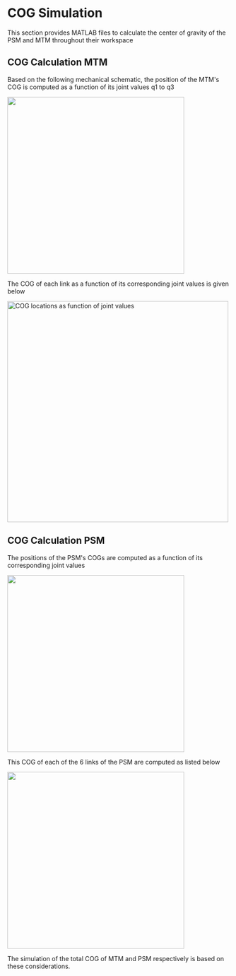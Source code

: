 # COG Simulation
This section provides MATLAB files to calculate the center of gravity of the PSM and MTM throughout their workspace
## COG Calculation MTM

Based on the following mechanical schematic, the position of the MTM's COG is computed as a function of its joint values q1 to q3  

<img src="https://github.com/AW9920/osMDV/assets/61975888/0d1f9f25-b08e-449a-8ea0-93ca59bfd4ac" width="400px">

The COG of each link as a function of its corresponding joint values is given below  

<img src="https://github.com/AW9920/osMDV/assets/61975888/98e6996f-b27e-406e-a9b0-b74176bac401" alt="COG locations as function of joint values" width="500px">  

## COG Calculation PSM

The positions of the PSM's COGs are computed as a function of its corresponding joint values  

<img src="https://github.com/AW9920/osMDV/assets/61975888/76dfc193-3738-4914-9206-9b329fdf6643" width="400px">

This COG of each of the 6 links of the PSM are computed as listed below  

<img src="https://github.com/AW9920/osMDV/assets/61975888/fe871d92-c664-44fe-a847-ee5b86c2735d" width="400px">

The simulation of the total COG of MTM and PSM respectively is based on these considerations.
